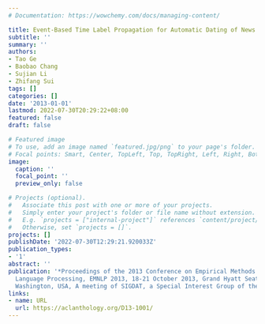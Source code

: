 ```yaml
---
# Documentation: https://wowchemy.com/docs/managing-content/

title: Event-Based Time Label Propagation for Automatic Dating of News Articles
subtitle: ''
summary: ''
authors:
- Tao Ge
- Baobao Chang
- Sujian Li
- Zhifang Sui
tags: []
categories: []
date: '2013-01-01'
lastmod: 2022-07-30T20:29:22+08:00
featured: false
draft: false

# Featured image
# To use, add an image named `featured.jpg/png` to your page's folder.
# Focal points: Smart, Center, TopLeft, Top, TopRight, Left, Right, BottomLeft, Bottom, BottomRight.
image:
  caption: ''
  focal_point: ''
  preview_only: false

# Projects (optional).
#   Associate this post with one or more of your projects.
#   Simply enter your project's folder or file name without extension.
#   E.g. `projects = ["internal-project"]` references `content/project/deep-learning/index.md`.
#   Otherwise, set `projects = []`.
projects: []
publishDate: '2022-07-30T12:29:21.920033Z'
publication_types:
- '1'
abstract: ''
publication: '*Proceedings of the 2013 Conference on Empirical Methods in Natural
  Language Processing, EMNLP 2013, 18-21 October 2013, Grand Hyatt Seattle, Seattle,
  Washington, USA, A meeting of SIGDAT, a Special Interest Group of the ACL*'
links:
- name: URL
  url: https://aclanthology.org/D13-1001/
---
```

